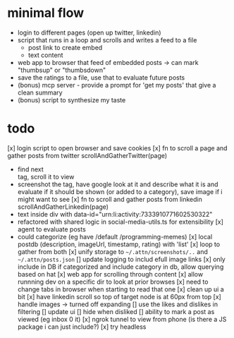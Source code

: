 # minimal flow
- login to different pages (open up twitter, linkedin)
- script that runs in a loop and scrolls and writes a feed to a file
  - post link to create embed
  - text content
- web app to browser that feed of embedded posts -> can mark "thumbsup" or "thumbsdown"
- save the ratings to a file, use that to evaluate future posts
- (bonus) mcp server - provide a prompt for 'get my posts' that give a clean summary
- (bonus) script to synthesize my taste

# todo
[x] login script to open browser and save cookies
[x] fn to scroll a page and gather posts from twitter scrollAndGatherTwitter(page)
  - find next <article> tag, scroll it to view
  - screenshot the tag, have google look at it and describe what it is and evaluate if it should be shown (or added to a category), save image if i might want to see
[x] fn to scroll and gather posts from linkedin scrollAndGatherLinkedin(page)
  - text inside div with data-id="urn:li:activity:7333910771602530322"
  - refactored with shared logic in social-media-utils.ts for extensibility
[x] agent to evaluate posts
  - could categorize (eg have /default /programming-memes)
[x] local postdb (description, imageUrl, timestamp, rating) with 'list'
[x] loop to gather from both
  [x] unify storage to `~/.attn/screenshots/..` and `~/.attn/posts.json`
  [] update logging to includ efull image links
[x] only include in DB if categorized and include category in db, allow querying based on hat
[x] web app for scrolling through content
[x] allow runnning dev on a specific dir to look at prior browses
[x] need to change tabs in browser when starting to read that one
[x] clean up ui a bit
[x] have linkedin scroll so top of target node is at 60px from top
[x] handle images -> turned off expanding
[] use the likes and dislikes in filtering
  [] update ui
  [] hide when disliked
[] ability to mark a post as viewed (eg inbox 0 it)
[x] ngrok tunnel to view from phone (is there a JS package i can just include?)
[x] try headless

